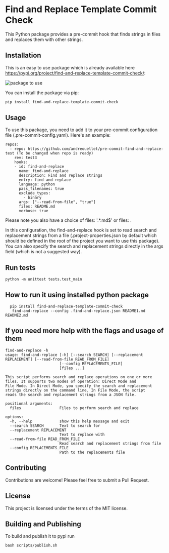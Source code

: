 # Find and Replace Template Commit Check

This Python package provides a pre-commit hook that finds strings in files and replaces them with other strings.

## Installation

This is an easy to use package which is already available here https://pypi.org/project/find-and-replace-template-commit-check/:

![package to use](./images/pypi-package.png "Title")

You can install the package via pip:

```bash
pip install find-and-replace-template-commit-check
```

## Usage

To use this package, you need to add it to your pre-commit configuration file (.pre-commit-config.yaml). Here's an example:

```
repos:
  - repo: https://github.com/andreouellet/pre-commit-find-and-replace-test (To be changed when repo is ready)
    rev: test3
    hooks:
    - id: find-and-replace
      name: find-and-replace
      description: Find and replace strings
      entry: find-and-replace
      language: python
      pass_filenames: true
      exclude_types:
        - binary
      args: ["--read-from-file", "true"]
      files: README.md
      verbose: true

```

Please note you also have a choice of
      files: '.*\.md$'
or
      files: .

In this configuration, the find-and-replace hook is set to read search and replacement strings from a file (.project-properties.json by default which should be defined in the root of the project you want to use this package). You can also specify the search and replacement strings directly in the args field (which is not a suggested way).


## Run tests

```
python -m unittest tests.test_main

```

## How to run it using installed python package

```
  pip install find-and-replace-template-commit-check
   find-and-replace --config .find-and-replace.json README1.md README2.md
```


## If you need more help with the flags and usage of them

```
find-and-replace -h
usage: find-and-replace [-h] [--search SEARCH] [--replacement REPLACEMENT] [--read-from-file READ_FROM_FILE]
                        [--config REPLACEMENTS_FILE]
                        [files ...]

This script performs search and replace operations on one or more files. It supports two modes of operation: Direct Mode and
File Mode. In Direct Mode, you specify the search and replacement strings directly on the command line. In File Mode, the script
reads the search and replacement strings from a JSON file.

positional arguments:
  files                 Files to perform search and replace

options:
  -h, --help            show this help message and exit
  --search SEARCH       Text to search for
  --replacement REPLACEMENT
                        Text to replace with
  --read-from-file READ_FROM_FILE
                        Read search and replacement strings from file
  --config REPLACEMENTS_FILE
                        Path to the replacements file

```


## Contributing

Contributions are welcome! Please feel free to submit a Pull Request.

## License

This project is licensed under the terms of the MIT license.

## Building and Publishing

To build and publish it to pypi run

```
bash scripts/publish.sh
```

